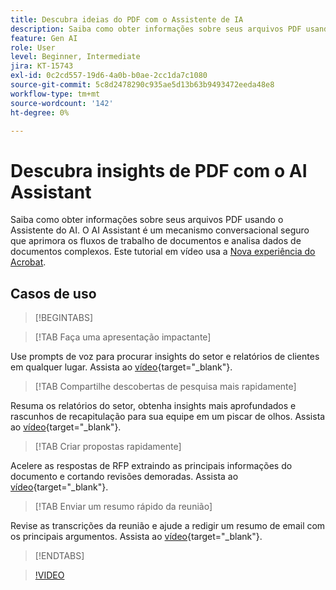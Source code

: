 ```yaml
---
title: Descubra ideias do PDF com o Assistente de IA
description: Saiba como obter informações sobre seus arquivos PDF usando o Assistente de IA
feature: Gen AI
role: User
level: Beginner, Intermediate
jira: KT-15743
exl-id: 0c2cd557-19d6-4a0b-b0ae-2cc1da7c1080
source-git-commit: 5c8d2478290c935ae5d13b63b9493472eeda48e8
workflow-type: tm+mt
source-wordcount: '142'
ht-degree: 0%

---
```


# Descubra insights de PDF com o AI Assistant

Saiba como obter informações sobre seus arquivos PDF usando o Assistente do AI. O AI Assistant é um mecanismo conversacional seguro que aprimora os fluxos de trabalho de documentos e analisa dados de documentos complexos. Este tutorial em vídeo usa a [Nova experiência do Acrobat](new-workspace.md).

## Casos de uso

>[!BEGINTABS]

>[!TAB Faça uma apresentação impactante]

Use prompts de voz para procurar insights do setor e relatórios de clientes em qualquer lugar. Assista ao [vídeo](https://video.tv.adobe.com/v/3428811?quality=12&learn=on&hidetitle=true){target="_blank"}.

>[!TAB Compartilhe descobertas de pesquisa mais rapidamente]

Resuma os relatórios do setor, obtenha insights mais aprofundados e rascunhos de recapitulação para sua equipe em um piscar de olhos. Assista ao [vídeo](https://video.tv.adobe.com/v/3427286?quality=12&learn=on&hidetitle=true){target="_blank"}.

>[!TAB Criar propostas rapidamente]

Acelere as respostas de RFP extraindo as principais informações do documento e cortando revisões demoradas. Assista ao [vídeo](https://video.tv.adobe.com/v/3428639?quality=12&learn=on&hidetitle=true){target="_blank"}.

>[!TAB Enviar um resumo rápido da reunião]

Revise as transcrições da reunião e ajude a redigir um resumo de email com os principais argumentos. Assista ao [vídeo](https://video.tv.adobe.com/v/3427292?quality=12&learn=on&hidetitle=true){target="_blank"}.

>[!ENDTABS]

>[!VIDEO](https://video.tv.adobe.com/v/3445827?enablevpops&quality=12&learn=on&hidetitle=true&captions=por_br)
